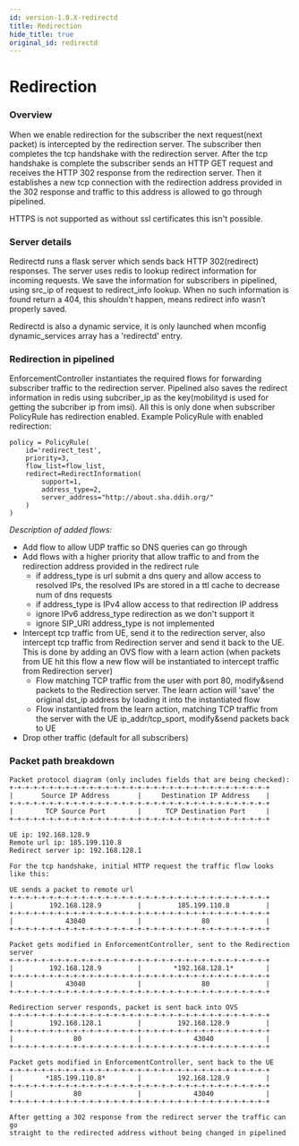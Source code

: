 ```yaml
---
id: version-1.0.X-redirectd
title: Redirection
hide_title: true
original_id: redirectd
---
```

# Redirection
### Overview
When we enable redirection for the subscriber the next request(next packet) is
intercepted by the redirection server. The subscriber then completes the tcp
handshake with the redirection server. After the tcp handshake is complete the
subscriber sends an HTTP GET request and receives the HTTP 302 response from
the redirection server. Then it establishes a new tcp connection with the
redirection address provided in the 302 response and traffic to this address
is allowed to go through pipelined.

HTTPS is not supported as without ssl certificates this isn't possible.

### Server details
Redirectd runs a flask server which sends back HTTP 302(redirect) responses.
The server uses redis to lookup redirect information for incoming requests.
We save the information for subscribers in pipelined, using src_ip of request
to redirect_info lookup. When no such information is found return a 404,
this shouldn't happen, means redirect info wasn’t properly saved.

Redirectd is also a dynamic service, it is only launched when mconfig
dynamic_services array has a 'redirectd' entry.


### Redirection in pipelined
EnforcementController instantiates the required flows for forwarding subscriber
traffic to the redirection server. Pipelined also saves the redirect
information in redis using subcriber_ip as the key(mobilityd is used for
getting the subcriber ip from imsi).
All this is only done when subscriber PolicyRule has redirection enabled.
Example PolicyRule with enabled redirection:
```
policy = PolicyRule(
    id='redirect_test',
    priority=3,
    flow_list=flow_list,
    redirect=RedirectInformation(
        support=1,
        address_type=2,
        server_address="http://about.sha.ddih.org/"
    )
)
```

*Description of added flows:*
* Add flow to allow UDP traffic so DNS queries can go through
* Add flows with a higher priority that allow traffic to and from the
  redirection address provided in the redirect rule
  - if address_type is url submit a dns query and allow access to resolved IPs,
    the resolved IPs are stored in a ttl cache to decrease num of dns requests
  - if address_type is IPv4 allow access to that redirection IP address
  - ignore IPv6 address_type redirection as we don't support it
  - ignore SIP_URI address_type is not implemented
* Intercept tcp traffic from UE, send it to the redirection server, also
intercept tcp traffic from Redirection server and send it back to the UE.
This is done by adding an OVS flow with a learn action (when packets from UE
hit this flow a new flow will be instantiated to intercept traffic from
Redirection server)
  - Flow matching TCP traffic from the user with port 80, modify&send packets
  to the Redirection server. The learn action will 'save' the original dst_ip
  address by loading it into the instantiated flow
  - Flow instantiated from the learn action, matching TCP traffic from the
  server with the UE ip_addr/tcp_sport, modify&send packets back to UE
* Drop other traffic (default for all subscribers)

### Packet path breakdown
```
Packet protocol diagram (only includes fields that are being checked):
+-+-+-+-+-+-+-+-+-+-+-+-+-+-+-+-+-+-+-+-+-+-+-+-+-+-+-+-+-+-+-+-+
|       Source IP Address       |     Destination IP Address    |
+-+-+-+-+-+-+-+-+-+-+-+-+-+-+-+-+-+-+-+-+-+-+-+-+-+-+-+-+-+-+-+-+
|        TCP Source Port        |      TCP Destination Port     |
+-+-+-+-+-+-+-+-+-+-+-+-+-+-+-+-+-+-+-+-+-+-+-+-+-+-+-+-+-+-+-+-+

UE ip: 192.168.128.9
Remote url ip: 185.199.110.8
Redirect server ip: 192.168.128.1

For the tcp handshake, initial HTTP request the traffic flow looks like this:

UE sends a packet to remote url
+-+-+-+-+-+-+-+-+-+-+-+-+-+-+-+-+-+-+-+-+-+-+-+-+-+-+-+-+-+-+-+-+
|         192.168.128.9         |         185.199.110.8         |
+-+-+-+-+-+-+-+-+-+-+-+-+-+-+-+-+-+-+-+-+-+-+-+-+-+-+-+-+-+-+-+-+
|             43040             |               80              |
+-+-+-+-+-+-+-+-+-+-+-+-+-+-+-+-+-+-+-+-+-+-+-+-+-+-+-+-+-+-+-+-+

Packet gets modified in EnforcementController, sent to the Redirection server
+-+-+-+-+-+-+-+-+-+-+-+-+-+-+-+-+-+-+-+-+-+-+-+-+-+-+-+-+-+-+-+-+
|         192.168.128.9         |        *192.168.128.1*        |
+-+-+-+-+-+-+-+-+-+-+-+-+-+-+-+-+-+-+-+-+-+-+-+-+-+-+-+-+-+-+-+-+
|             43040             |               80              |
+-+-+-+-+-+-+-+-+-+-+-+-+-+-+-+-+-+-+-+-+-+-+-+-+-+-+-+-+-+-+-+-+

Redirection server responds, packet is sent back into OVS
+-+-+-+-+-+-+-+-+-+-+-+-+-+-+-+-+-+-+-+-+-+-+-+-+-+-+-+-+-+-+-+-+
|         192.168.128.1         |         192.168.128.9         |
+-+-+-+-+-+-+-+-+-+-+-+-+-+-+-+-+-+-+-+-+-+-+-+-+-+-+-+-+-+-+-+-+
|               80              |             43040             |
+-+-+-+-+-+-+-+-+-+-+-+-+-+-+-+-+-+-+-+-+-+-+-+-+-+-+-+-+-+-+-+-+

Packet gets modified in EnforcementController, sent back to the UE
+-+-+-+-+-+-+-+-+-+-+-+-+-+-+-+-+-+-+-+-+-+-+-+-+-+-+-+-+-+-+-+-+
|        *185.199.110.8*        |         192.168.128.9         |
+-+-+-+-+-+-+-+-+-+-+-+-+-+-+-+-+-+-+-+-+-+-+-+-+-+-+-+-+-+-+-+-+
|               80              |             43040             |
+-+-+-+-+-+-+-+-+-+-+-+-+-+-+-+-+-+-+-+-+-+-+-+-+-+-+-+-+-+-+-+-+

After getting a 302 response from the redirect server the traffic can go
straight to the redirected address without being changed in pipelined
```
